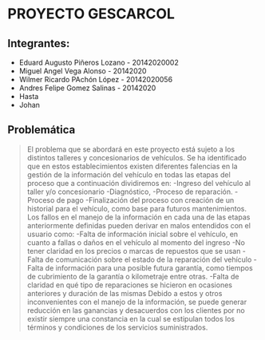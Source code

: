 # PROYECTO GESCARCOL

## Integrantes:
- Eduard Augusto Piñeros Lozano - 20142020002
- Miguel Angel Vega Alonso - 20142020
- Wilmer Ricardo PAchón López - 20142020056
- Andres Felipe Gomez Salinas - 20142020
- Hasta
- Johan

## Problemática
>El problema que se abordará en este proyecto está sujeto a los distintos talleres y concesionarios de vehículos. Se ha identificado que en estos establecimientos existen diferentes falencias  en la gestión de la información del vehículo en todas las etapas del proceso que  a continuación dividiremos en:
>-Ingreso del vehículo al taller y/o concesionario
>-Diagnóstico, 
>-Proceso de reparación. 
>-Proceso de pago
>-Finalización del proceso con creación de un historial para el vehículo, como base para futuros mantenimientos.
>Los fallos en el manejo de la información en cada una de las etapas anteriormente definidas pueden derivar en malos entendidos con el usuario como:
>-Falta de información inicial sobre el vehículo, en cuanto a  fallas o daños en el vehículo al momento del ingreso
>-No tener claridad en los precios o marcas de repuestos que se usan
>-Falta de comunicación sobre el estado de la reparación del vehículo
>-Falta de información para una posible futura garantía, como tiempos de cubrimiento de la garantía o kilometraje entre otras.
>-Falta de claridad en qué tipo de reparaciones se hicieron en ocasiones anteriores y duración de las mismas
>Debido a estos y otros inconvenientes con el manejo de la información, se puede generar reducción en las ganancias y desacuerdos con los clientes por no existir siempre una constancia en la cual se estipulan todos los términos y condiciones de los servicios suministrados.
